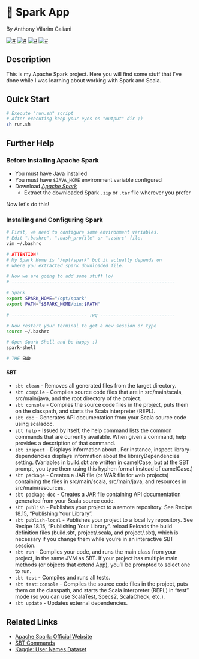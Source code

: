 # 🌠 Spark App
By Anthony Vilarim Caliani

[![#](https://img.shields.io/badge/licence-MIT-blue.svg)](#) [![#](https://img.shields.io/badge/open--jdk-1.8.x-red.svg)](#) [![#](https://img.shields.io/badge/scala-2.11.x-mediumvioletred.svg)](#) [![#](https://img.shields.io/badge/apache--spark-2.4.3-darkorange.svg)](#)

## Description
This is my Apache Spark project. Here you will find some stuff that I've done while I was learning about working with Spark and Scala.

## Quick Start

```sh
# Execute "run.sh" script
# After executing keep your eyes on "output" dir ;)
sh run.sh
```

## Further Help

### Before Installing Apache Spark
- You must have Java installed
- You must have `$JAVA_HOME` environment variable configured
- Download [_Apache Spark_](https://spark.apache.org/downloads.html)
  - Extract the downloaded Spark `.zip` or `.tar` file wherever you prefer

Now let's do this!

### Installing and Configuring Spark

```sh
# First, we need to configure some environment variables.
# Edit ".bashrc", ".bash_profile" or ".zshrc" file.
vim ~/.bashrc

# ATTENTION!
# My Spark Home is "/opt/spark" but it actually depends on
# where you extracted spark downloaded file.

# Now we are going to add some stuff \o/
# -------------------------------------------------------------

# Spark
export SPARK_HOME="/opt/spark"
export PATH="$SPARK_HOME/bin:$PATH"

# ---------------------------- :wq ----------------------------

# Now restart your terminal to get a new session or type
source ~/.bashrc

# Open Spark Shell and be happy :)
spark-shell

# THE END
```

#### SBT
- `sbt clean`          - Removes all generated files from the target directory.
- `sbt compile`        - Compiles source code files that are in src/main/scala, src/main/java, and the root directory of the project.
- `sbt console`        - Compiles the source code files in the project, puts them on the classpath, and starts the Scala interpreter (REPL).
- `sbt doc`            - Generates API documentation from your Scala source code using scaladoc.
- `sbt help`           - Issued by itself, the help command lists the common commands that are currently available. When given a command, help provides a description of that command.
- `sbt inspect`        - Displays information about . For instance, inspect library-dependencies displays information about the libraryDependencies setting. (Variables in build.sbt are written in camelCase, but at the SBT prompt, you type them using this hyphen format instead of camelCase.)
- `sbt package`        - Creates a JAR file (or WAR file for web projects) containing the files in src/main/scala, src/main/java, and resources in src/main/resources.
- `sbt package-doc`    - Creates a JAR file containing API documentation generated from your Scala source code.
- `sbt publish`        - Publishes your project to a remote repository. See Recipe 18.15, “Publishing Your Library”.
- `sbt publish-local`  - Publishes your project to a local Ivy repository. See Recipe 18.15, “Publishing Your Library”. reload Reloads the build definition files (build.sbt, project/.scala, and project/.sbt), which is necessary if you change them while you’re in an interactive SBT session.
- `sbt run`            - Compiles your code, and runs the main class from your project, in the same JVM as SBT. If your project has multiple main methods (or objects that extend App), you’ll be prompted to select one to run.
- `sbt test`           - Compiles and runs all tests.
- `sbt test:console`       - Compiles the source code files in the project, puts them on the classpath, and starts the Scala interpreter (REPL) in “test” mode (so you can use ScalaTest, Specs2, ScalaCheck, etc.).
- `sbt update`         - Updates external dependencies.

## Related Links
- [Apache Spark: Official Website](https://spark.apache.org)
- [SBT Commands](https://alvinalexander.com/scala/sbt-how-to-compile-run-package-scala-project)
- [Kaggle: User Names Dataset](https://www.kaggle.com/datagov/usa-names)
